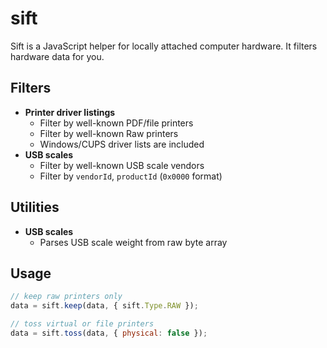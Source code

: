 # sift
Sift is a JavaScript helper for locally attached computer hardware.  It filters hardware data for you.

## Filters
* **Printer driver listings**
  * Filter by well-known PDF/file printers
  * Filter by well-known Raw printers
  * Windows/CUPS driver lists are included
* **USB scales**
  * Filter by well-known USB scale vendors
  * Filter by `vendorId`, `productId` (`0x0000` format)

## Utilities
* **USB scales**
  * Parses USB scale weight from raw byte array

## Usage
```js
// keep raw printers only
data = sift.keep(data, { sift.Type.RAW });

// toss virtual or file printers
data = sift.toss(data, { physical: false });
```